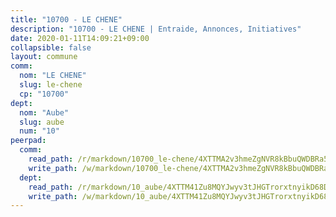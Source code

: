 ```yaml
---
title: "10700 - LE CHENE"
description: "10700 - LE CHENE | Entraide, Annonces, Initiatives"
date: 2020-01-11T14:09:21+09:00
collapsible: false
layout: commune
comm:
  nom: "LE CHENE"
  slug: le-chene
  cp: "10700"
dept:
  nom: "Aube"
  slug: aube
  num: "10"
peerpad:
  comm:
    read_path: /r/markdown/10700_le-chene/4XTTMA2v3hmeZgNVR8kBbuQWDBRa5MmDtjguBuSuEPFfZVL4G
    write_path: /w/markdown/10700_le-chene/4XTTMA2v3hmeZgNVR8kBbuQWDBRa5MmDtjguBuSuEPFfZVL4G-K3TgTk6wfrXae1LLACfPpoKEx7pM9Ro5f1coe79ppsaarr46A4Wa9HURNaGNzxBtgNS3DzBEavrX6Ey5kSqmSaeKrGMqSzYWNcefJehVtJWChNphnzq1Pw1n53gHCg9w8Ub3ZxfJ
  dept:
    read_path: /r/markdown/10_aube/4XTTM41Zu8MQYJwyv3tJHGTrorxtnyikD68DsVemyiZk3ThMz
    write_path: /w/markdown/10_aube/4XTTM41Zu8MQYJwyv3tJHGTrorxtnyikD68DsVemyiZk3ThMz-K3TgTmGUJaeXhcyrKr3gXoqmq82GkfYoTwSCbr39jXo2qoiz4eMZ1zWf94tEK8PkgCEQwZ6j878iec7q7nyW22BbTVtKr2C3mJwkjMoqhPxRA9brvyfx2cZBiMVgJntTtrf7GrDW
---
```


